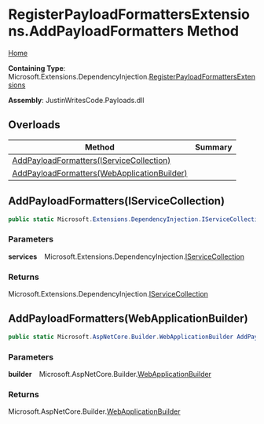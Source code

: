 # RegisterPayloadFormattersExtensions\.AddPayloadFormatters Method

[Home](../../../README.md)

**Containing Type**: Microsoft\.Extensions\.DependencyInjection\.[RegisterPayloadFormattersExtensions](../README.md)

**Assembly**: JustinWritesCode\.Payloads\.dll

## Overloads

| Method | Summary |
| ------ | ------- |
| [AddPayloadFormatters(IServiceCollection)](#77182882) | |
| [AddPayloadFormatters(WebApplicationBuilder)](#2357378405) | |

<a id="77182882"></a>

## AddPayloadFormatters\(IServiceCollection\) 

```csharp
public static Microsoft.Extensions.DependencyInjection.IServiceCollection AddPayloadFormatters(this Microsoft.Extensions.DependencyInjection.IServiceCollection services)
```

### Parameters

**services** &ensp; Microsoft\.Extensions\.DependencyInjection\.[IServiceCollection](https://docs.microsoft.com/en-us/dotnet/api/microsoft.extensions.dependencyinjection.iservicecollection)

### Returns

Microsoft\.Extensions\.DependencyInjection\.[IServiceCollection](https://docs.microsoft.com/en-us/dotnet/api/microsoft.extensions.dependencyinjection.iservicecollection)

<a id="2357378405"></a>

## AddPayloadFormatters\(WebApplicationBuilder\) 

```csharp
public static Microsoft.AspNetCore.Builder.WebApplicationBuilder AddPayloadFormatters(this Microsoft.AspNetCore.Builder.WebApplicationBuilder builder)
```

### Parameters

**builder** &ensp; Microsoft\.AspNetCore\.Builder\.[WebApplicationBuilder](https://docs.microsoft.com/en-us/dotnet/api/microsoft.aspnetcore.builder.webapplicationbuilder)

### Returns

Microsoft\.AspNetCore\.Builder\.[WebApplicationBuilder](https://docs.microsoft.com/en-us/dotnet/api/microsoft.aspnetcore.builder.webapplicationbuilder)

